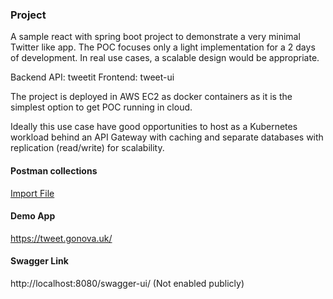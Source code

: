 ### Project

A sample react with spring boot project to demonstrate a very minimal Twitter like app. The POC focuses only a light implementation for a 2 days of development. In real use cases, a scalable design would be appropriate.

Backend API: tweetit
Frontend: tweet-ui

The project is deployed in AWS EC2 as docker containers as it is the simplest option to get POC running in cloud.

Ideally this use case have good opportunities to host as a Kubernetes workload behind an API Gateway with caching and separate databases with replication (read/write) for scalability.


#### Postman collections

[Import File](./Tweetit.postman_collection.json)

#### Demo App
https://tweet.gonova.uk/

#### Swagger Link
http://localhost:8080/swagger-ui/  (Not enabled publicly)
